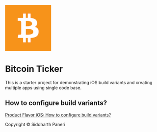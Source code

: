 <img src = "https://github.com/siddharth-paneri/Bitcoin-Ticker/blob/master/BitcoinTicker/Assets.xcassets/bitcoin.imageset/bitcoin.png?raw=true" width="150"/>

# Bitcoin Ticker
This is a starter project for demonstrating iOS build variants and creating multiple apps using single code base. 


## How to configure build variants?
[Product Flavor iOS: How to configure build variants?](http://sarcasticsid.com/2018/11/how-to-configure-build-variants-from-single-ios-project)

Copyright © Siddharth Paneri
